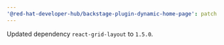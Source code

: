 ```yaml
---
'@red-hat-developer-hub/backstage-plugin-dynamic-home-page': patch
---
```


Updated dependency `react-grid-layout` to `1.5.0`.
